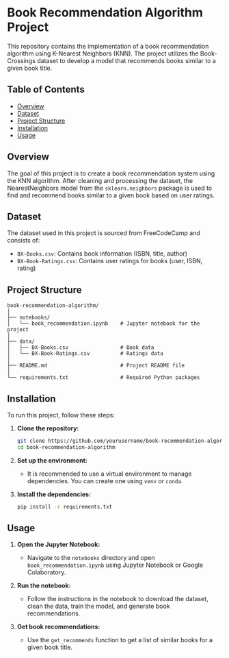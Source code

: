 # Book Recommendation Algorithm Project

This repository contains the implementation of a book recommendation algorithm using K-Nearest Neighbors (KNN). The project utilizes the Book-Crossings dataset to develop a model that recommends books similar to a given book title.

## Table of Contents

- [Overview](#overview)
- [Dataset](#dataset)
- [Project Structure](#project-structure)
- [Installation](#installation)
- [Usage](#usage)


## Overview

The goal of this project is to create a book recommendation system using the KNN algorithm. After cleaning and processing the dataset, the NearestNeighbors model from the `sklearn.neighbors` package is used to find and recommend books similar to a given book based on user ratings.

## Dataset

The dataset used in this project is sourced from FreeCodeCamp and consists of:
- `BX-Books.csv`: Contains book information (ISBN, title, author)
- `BX-Book-Ratings.csv`: Contains user ratings for books (user, ISBN, rating)

## Project Structure

```
book-recommendation-algorithm/
│
├── notebooks/
│   └── book_recommendation.ipynb    # Jupyter notebook for the project
│
├── data/
│   ├── BX-Books.csv                 # Book data
│   └── BX-Book-Ratings.csv          # Ratings data
│
├── README.md                        # Project README file
│
└── requirements.txt                 # Required Python packages
```

## Installation

To run this project, follow these steps:

1. **Clone the repository:**
   ```bash
   git clone https://github.com/yourusername/book-recommendation-algorithm.git
   cd book-recommendation-algorithm
   ```

2. **Set up the environment:**
   - It is recommended to use a virtual environment to manage dependencies. You can create one using `venv` or `conda`.

3. **Install the dependencies:**
   ```bash
   pip install -r requirements.txt
   ```

## Usage

1. **Open the Jupyter Notebook:**
   - Navigate to the `notebooks` directory and open `book_recommendation.ipynb` using Jupyter Notebook or Google Colaboratory.

2. **Run the notebook:**
   - Follow the instructions in the notebook to download the dataset, clean the data, train the model, and generate book recommendations.

3. **Get book recommendations:**
   - Use the `get_recommends` function to get a list of similar books for a given book title.

